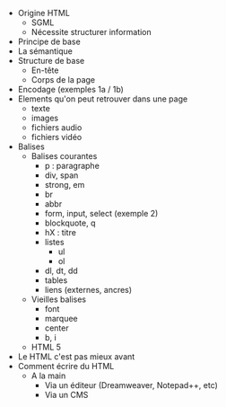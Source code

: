 
* Origine HTML
  * SGML
  * Nécessite structurer information
* Principe de base
* La sémantique
* Structure de base
  * En-tête
  * Corps de la page
* Encodage (exemples 1a / 1b)
* Elements qu'on peut retrouver dans une page
  * texte
  * images
  * fichiers audio
  * fichiers vidéo
* Balises
  * Balises courantes
      * p : paragraphe
      * div, span
      * strong, em
      * br
      * abbr
      * form, input, select (exemple 2)
      * blockquote, q
      * hX : titre
      * listes
          * ul
          * ol
      * dl, dt, dd
      * tables
      * liens (externes, ancres)
  * Vieilles balises
      * font
      * marquee
      * center
      * b, i
  * HTML 5
* Le HTML c'est pas mieux avant
* Comment écrire du HTML 
    * A la main
      * Via un éditeur (Dreamweaver, Notepad++, etc)
      * Via un CMS


